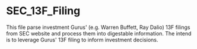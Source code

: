 # SEC_13F_Filing

This file parse investment Gurus' (e.g. Warren Buffett, Ray Dalio) 13F filings from SEC website and process them into digestable information. The intend is to leverage Gurus' 13F filing to inform investment decisions.
